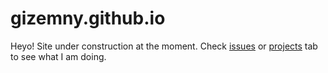 # gizemny.github.io

Heyo! Site under construction at the moment. 
Check [issues](https://github.com/gizemny/gizemny.github.io/issues) or [projects](https://github.com/gizemny/gizemny.github.io/projects) tab to see what I am doing. 

